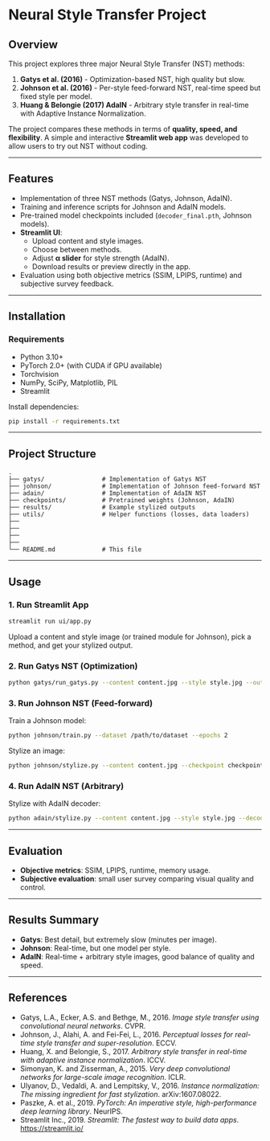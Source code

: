 # Neural Style Transfer Project

## Overview
This project explores three major Neural Style Transfer (NST) methods:

1. **Gatys et al. (2016)** - Optimization-based NST, high quality but slow.
2. **Johnson et al. (2016)** - Per-style feed-forward NST, real-time speed but fixed style per model.
3. **Huang & Belongie (2017) AdaIN** - Arbitrary style transfer in real-time with Adaptive Instance Normalization.

The project compares these methods in terms of **quality, speed, and flexibility**. A simple and interactive **Streamlit web app** was developed to allow users to try out NST without coding.

---

## Features
- Implementation of three NST methods (Gatys, Johnson, AdaIN).
- Training and inference scripts for Johnson and AdaIN models.
- Pre-trained model checkpoints included (`decoder_final.pth`, Johnson models).
- **Streamlit UI**:
  - Upload content and style images.
  - Choose between methods.
  - Adjust **α slider** for style strength (AdaIN).
  - Download results or preview directly in the app.
- Evaluation using both objective metrics (SSIM, LPIPS, runtime) and subjective survey feedback.

---

## Installation

### Requirements
- Python 3.10+
- PyTorch 2.0+ (with CUDA if GPU available)
- Torchvision
- NumPy, SciPy, Matplotlib, PIL
- Streamlit

Install dependencies:

```bash
pip install -r requirements.txt
```

---

## Project Structure
```
.
├── gatys/                # Implementation of Gatys NST
├── johnson/              # Implementation of Johnson feed-forward NST
├── adain/                # Implementation of AdaIN NST
├── checkpoints/          # Pretrained weights (Johnson, AdaIN)
├── results/              # Example stylized outputs
├── utils/                # Helper functions (losses, data loaders)
├──
├──
├──
├──
└── README.md             # This file
```

---

## Usage

### 1. Run Streamlit App
```bash
streamlit run ui/app.py
```
Upload a content and style image (or trained module for Johnson), pick a method, and get your stylized output.

### 2. Run Gatys NST (Optimization)
```bash
python gatys/run_gatys.py --content content.jpg --style style.jpg --out output.jpg
```

### 3. Run Johnson NST (Feed-forward)
Train a Johnson model:
```bash
python johnson/train.py --dataset /path/to/dataset --epochs 2
```
Stylize an image:
```bash
python johnson/stylize.py --content content.jpg --checkpoint checkpoints/johnson_xxx.pth --out output.jpg
```

### 4. Run AdaIN NST (Arbitrary)
Stylize with AdaIN decoder:
```bash
python adain/stylize.py --content content.jpg --style style.jpg --decoder checkpoints/decoder_final.pth --alpha 0.7 --out output.jpg
```

---

## Evaluation
- **Objective metrics**: SSIM, LPIPS, runtime, memory usage.
- **Subjective evaluation**: small user survey comparing visual quality and control.

---

## Results Summary
- **Gatys**: Best detail, but extremely slow (minutes per image).
- **Johnson**: Real-time, but one model per style.
- **AdaIN**: Real-time + arbitrary style images, good balance of quality and speed.

---

## References
- Gatys, L.A., Ecker, A.S. and Bethge, M., 2016. *Image style transfer using convolutional neural networks*. CVPR.
- Johnson, J., Alahi, A. and Fei-Fei, L., 2016. *Perceptual losses for real-time style transfer and super-resolution*. ECCV.
- Huang, X. and Belongie, S., 2017. *Arbitrary style transfer in real-time with adaptive instance normalization*. ICCV.
- Simonyan, K. and Zisserman, A., 2015. *Very deep convolutional networks for large-scale image recognition*. ICLR.
- Ulyanov, D., Vedaldi, A. and Lempitsky, V., 2016. *Instance normalization: The missing ingredient for fast stylization*. arXiv:1607.08022.
- Paszke, A. et al., 2019. *PyTorch: An imperative style, high-performance deep learning library*. NeurIPS.
- Streamlit Inc., 2019. *Streamlit: The fastest way to build data apps*. https://streamlit.io/
